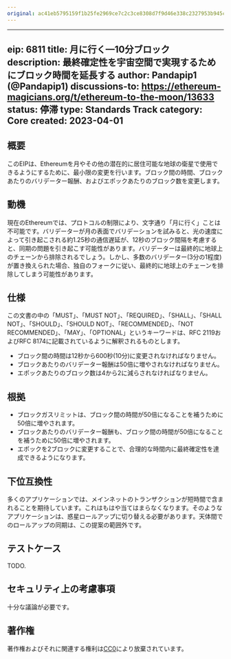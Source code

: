```yaml
---
original: ac41eb5795159f1b25fe2969ce7c2c3ce8308d7f9d46e338c2327953b945ce36
---
```


---
eip: 6811
title: 月に行く—10分ブロック
description: 最終確定性を宇宙空間で実現するためにブロック時間を延長する
author: Pandapip1 (@Pandapip1)
discussions-to: https://ethereum-magicians.org/t/ethereum-to-the-moon/13633
status: 停滞
type: Standards Track
category: Core
created: 2023-04-01
---

## 概要

このEIPは、Ethereumを月やその他の潜在的に居住可能な地球の衛星で使用できるようにするために、最小限の変更を行います。ブロック間の時間、ブロックあたりのバリデーター報酬、およびエポックあたりのブロック数を変更します。

## 動機

現在のEthereumでは、プロトコルの制限により、文字通り「月に行く」ことは不可能です。バリデーターが月の表面でバリデーションを試みると、光の速度によって引き起こされる約1.25秒の通信遅延が、12秒のブロック間隔を考慮すると、同期の問題を引き起こす可能性があります。バリデーターは最終的に地球上のチェーンから排除されるでしょう。しかし、多数のバリデーター(3分の1程度)が置き換えられた場合、独自のフォークに従い、最終的に地球上のチェーンを排除してしまう可能性があります。

## 仕様

この文書の中の「MUST」、「MUST NOT」、「REQUIRED」、「SHALL」、「SHALL NOT」、「SHOULD」、「SHOULD NOT」、「RECOMMENDED」、「NOT RECOMMENDED」、「MAY」、「OPTIONAL」というキーワードは、RFC 2119およびRFC 8174に記載されているように解釈されるものとします。

* ブロック間の時間は12秒から600秒(10分)に変更されなければなりません。
* ブロックあたりのバリデーター報酬は50倍に増やされなければなりません。
* エポックあたりのブロック数は4から2に減らされなければなりません。

## 根拠

* ブロックガスリミットは、ブロック間の時間が50倍になることを補うために50倍に増やされます。
* ブロックあたりのバリデーター報酬も、ブロック間の時間が50倍になることを補うために50倍に増やされます。
* エポックを2ブロックに変更することで、合理的な時間内に最終確定性を達成できるようになります。

## 下位互換性

多くのアプリケーションでは、メインネットのトランザクションが短時間で含まれることを期待しています。これはもはや当てはまらなくなります。そのようなアプリケーションは、惑星ロールアップに切り替える必要があります。天体間でのロールアップの同期は、この提案の範囲外です。

## テストケース

TODO.

## セキュリティ上の考慮事項

十分な議論が必要です。

## 著作権

著作権およびそれに関連する権利は[CC0](../LICENSE.md)により放棄されています。